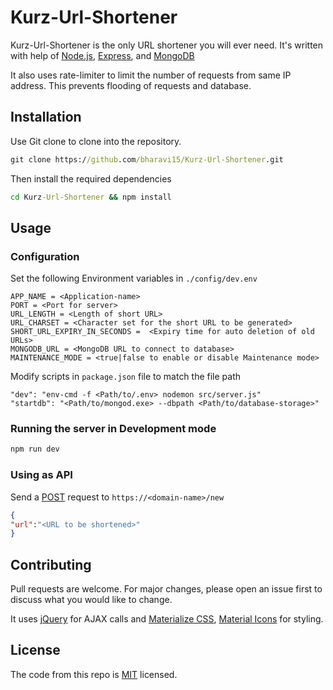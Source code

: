 # Kurz-Url-Shortener

Kurz-Url-Shortener is the only URL shortener you will ever need. It's written with help of [Node.js](https://nodejs.org), [Express](https://expressjs.com), and [MongoDB](https://www.mongodb.com)

It also uses rate-limiter to limit the number of requests from same IP address. This prevents flooding of requests and database.
## Installation

Use Git clone to clone into the repository.

```cmd
git clone https://github.com/bharavi15/Kurz-Url-Shortener.git
```
Then install the required dependencies 
```cmd
cd Kurz-Url-Shortener && npm install
```

## Usage

### Configuration

Set the following Environment variables in ```./config/dev.env ```
```
APP_NAME = <Application-name>
PORT = <Port for server>
URL_LENGTH = <Length of short URL>
URL_CHARSET = <Character set for the short URL to be generated>
SHORT_URL_EXPIRY_IN_SECONDS =  <Expiry time for auto deletion of old URLs>
MONGODB_URL = <MongoDB URL to connect to database>
MAINTENANCE_MODE = <true|false to enable or disable Maintenance mode>
```
Modify scripts in ```package.json``` file to match the file path 
```
"dev": "env-cmd -f <Path/to/.env> nodemon src/server.js"
"startdb": "<Path/to/mongod.exe> --dbpath <Path/to/database-storage>" 
```

### Running the server in Development mode

```cmd
npm run dev
```
### Using as API
Send a [POST](https://en.wikipedia.org/wiki/POST_(HTTP)) request to ```https://<domain-name>/new```
```json
{
"url":"<URL to be shortened>"
}
```

## Contributing
Pull requests are welcome. For major changes, please open an issue first to discuss what you would like to change.

It uses [jQuery](https://jquery.com/) for AJAX calls and [Materialize CSS](http://materializecss.com), [Material Icons](https://material.io/resources/icons/?style=baseline) for styling.

## License
The code from this repo is [MIT](https://choosealicense.com/licenses/mit/) licensed.
